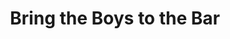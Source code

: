 ---
abv: 7.0%
alt:
availability: Keg
bitterness: 
description:
gravity: 
hops: 
img: beer.jpg
layout: beer
malt: 
modal-id: bring-the-boys-to-the-bar
title: Bring the Boys to the Bar
on-tap: nope
sourness: 
style: IPA
---